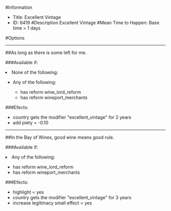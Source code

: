#Information
 - Title: Excellent Vintage
 - ID: 6419
#Description
Excellent Vintage
#Mean Time to Happen:
Base time = 1 days

#Options

___
##As long as there is some left for me.

###Available if:
<li>None of the following:</li><ul><li>Any of the following:</li><ul><li>has reform wine_lord_reform</li><li>has reform  wineport_merchants</li></ul></ul>

###Efects:<ul><li>country gets the modifier "excellent_vintage" for 2 years</li><li>add piety = -0.10</li></ul>

___
##In the Bay of Wines, good wine means good rule.

###Available if:
<li>Any of the following:</li><ul><li>has reform wine_lord_reform</li><li>has reform  wineport_merchants</li></ul>

###Efects:<ul><li>highlight = yes</li><li>country gets the modifier "excellent_vintage" for 3 years</li><li>increase legitimacy small effect = yes</li></ul>
